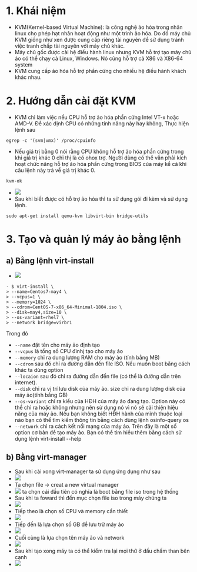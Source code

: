 # 1. Khái niệm 
- KVM(Kernel-based Virtual Machine): là công nghệ ảo hóa trong nhân linux cho phép hạt nhân hoạt động như một trình ảo hóa. Do đó máy chủ KVM giống như xen được cung cấp riêng tài nguyên để sử dụng tránh việc tranh chấp tài nguyên với máy chủ khác.
- Máy chủ gốc được cài hệ điều hành linux nhưng KVM hỗ trợ tạo máy chủ ảo có thể chạy cả Linux, Windows. Nó cũng hỗ trợ cả X86 và X86-64 system
-  KVM cung cấp ảo hóa hỗ trợ phần cứng cho nhiều hệ điều hành khách khác nhau. 
# 2. Hướng dẫn cài đặt KVM 
- KVM chỉ làm việc nếu CPU hỗ trợ ảo hóa phần cứng Intel VT-x hoặc AMD-V. Để xác định CPU có những tính năng này hay không, Thực hiện lệnh sau
```
egrep -c '(svm|vmx)' /proc/cpuinfo
```
- Nếu giá trị bằng 0 nói rằng CPU không hỗ trợ ảo hóa phần cứng trong khi giá trị khác 0 chỉ thị là có ohox trợ. Người dùng có thể vẫn phải kích hoạt chức năng hỗ trợ ảo hóa phần cứng trong BIOS của máy kể cả khi câu lệnh này trả về giá trị khác 0.
```
kvm-ok
```

- ![](https://github.com/duckmak14/linux/blob/master/KVM/Anh/Screenshot%20from%202019-02-21%2014-20-29.png)
- Sau khi biết được có hỗ trợ ảo hóa thì ta sử dụng gói đi kèm và sử dụng lệnh. 
```
sudo apt-get install qemu-kvm libvirt-bin bridge-utils 
```
# 3. Tạo và quản lý máy ảo bằng lệnh
## a) Bằng lệnh virt-install 
- ![](https://github.com/duckmak14/linux/blob/master/KVM/Anh/Screenshot%20from%202019-02-21%2013-45-05.png)
```
- $ virt-install \
> --name=Centos7-may4 \
> --vcpus=1 \
> --memory=1024 \
> --cdrom=CentOS-7-x86_64-Minimal-1804.iso \
> --disk=may4,size=10 \
> --os-variant=rhel7 \
> --network bridge=virbr1
```
Trong đó

- `--name` đặt tên cho máy ảo định tạo
- `--vcpus` là tổng số CPU đinhj tạo cho máy ảo
- `--memory` chỉ ra dung lượng RAM cho máy ảo (tính bằng MB)
- `--cdrom` sau đó chỉ ra đường dẫn đến file ISO. Nếu muốn boot bằng cách khác ta dùng option 
- `--locaion` sau đó chỉ ra đường dẫn đến file (có thể là đường dẫn trên internet).
- `--disk` chỉ ra vị trí lưu disk của máy ảo. size chỉ ra dung lượng disk của máy ảo(tính bằng GB)
- `--os-variant` chỉ ra kiểu của HĐH của máy ảo đang tạo. Option này có thể chỉ ra hoặc không nhưng nên sử dụng nó vì nó sẽ cải thiện hiệu năng của máy ảo. Nếu bạn không biết HĐH hành của mình thuộc loại nào bạn có thể tìm kiếm thông tin bằng cách dùng lệnh osinfo-query os
- `--network` chỉ ra cách kết nối mạng của máy ảo. Trên đây là một số option cơ bản để tạo máy ảo. Bạn có thể tìm hiểu thêm bằng cách sử dụng lệnh virt-install --help
## b) Bằng virt-manager
- Sau khi cài xong virt-manager ta sử dụng ứng dụng như sau 
- ![](https://github.com/duckmak14/linux/blob/master/KVM/Anh/Screenshot%20from%202019-02-21%2014-21-50.png)
- Ta chọn file -> creat a new virtual manager 
- ![](https://github.com/duckmak14/linux/blob/master/KVM/Anh/Screenshot%20from%202019-02-20%2022-22-35.png) 
ta chọn cái đầu tiên có nghĩa là boot bằng file iso trong hệ thống 
- Sau khi ta foward thì đến mục chọn file iso trong máy chúng ta
- ![](https://github.com/duckmak14/linux/blob/master/KVM/Anh/Screenshot%20from%202019-02-21%2013-52-00.png)
- Tiếp theo là chọn số CPU và memory cần thiết 
- ![](https://github.com/duckmak14/linux/blob/master/KVM/Anh/Screenshot%20from%202019-02-21%2013-52-10.png)
- Tiếp đến là lựa chọn số GB để lưu trữ máy ảo 
- ![](https://github.com/duckmak14/linux/blob/master/KVM/Anh/Screenshot%20from%202019-02-21%2013-52-15.png)
- Cuối cùng là lựa chọn tên máy ảo và network 
- ![](https://github.com/duckmak14/linux/blob/master/KVM/Anh/Screenshot%20from%202019-02-21%2013-52-24.png)
- Sau khi tạo xong máy ta có thể kiểm tra lại mọi thứ ở dấu chấm than bên cạnh
- ![](https://github.com/duckmak14/linux/blob/master/KVM/Anh/Screenshot%20from%202019-02-21%2014-32-14.png)
